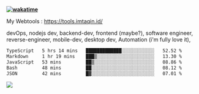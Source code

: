 **[![wakatime](https://wakatime.com/badge/user/87646243-158a-4241-a3cb-668e1fa2dbb8.svg)](https://wakatime.com/@87646243-158a-4241-a3cb-668e1fa2dbb8?style=plastic)**


My Webtools : https://tools.imtaqin.id/


devOps, nodejs dev, backend-dev, frontend (maybe?), software engineer, reverse-engineer, mobile-dev, desktop dev, Automation (i'm fully love it), 

<!--START_SECTION:waka-->

```txt
TypeScript   5 hrs 14 mins   █████████████░░░░░░░░░░░░   52.52 %
Markdown     1 hr 19 mins    ███▒░░░░░░░░░░░░░░░░░░░░░   13.30 %
JavaScript   53 mins         ██▒░░░░░░░░░░░░░░░░░░░░░░   08.86 %
Bash         48 mins         ██░░░░░░░░░░░░░░░░░░░░░░░   08.12 %
JSON         42 mins         █▓░░░░░░░░░░░░░░░░░░░░░░░   07.01 %
```

<!--END_SECTION:waka-->

<img src="https://github-readme-activity-graph-fjqz177.vercel.app/graph?username=fdciabdul&theme=github-dark"/>
